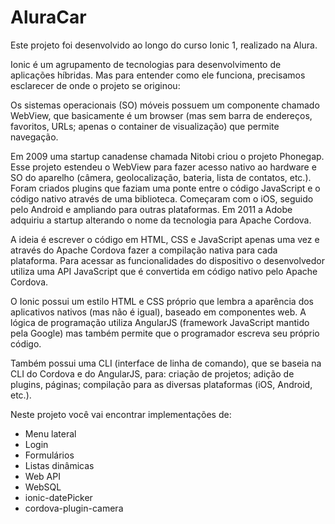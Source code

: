 # AluraCar

Este projeto foi desenvolvido ao longo do curso Ionic 1, realizado na Alura.

Ionic é um agrupamento de tecnologias para desenvolvimento de aplicações híbridas. Mas para entender como ele funciona, precisamos esclarecer de onde o projeto se originou:

Os sistemas operacionais (SO) móveis possuem um componente chamado WebView, que basicamente é um browser (mas sem barra de endereços, favoritos, URLs; apenas o container de visualização) que permite navegação. 

Em 2009 uma startup canadense chamada Nitobi criou o projeto Phonegap. Esse projeto estendeu o WebView para fazer acesso nativo ao hardware e SO do aparelho (câmera, geolocalização, bateria, lista de contatos, etc.). Foram criados plugins que faziam uma ponte entre o código JavaScript e o código nativo através de uma biblioteca. Começaram com o iOS, seguido pelo Android e ampliando para outras plataformas. Em 2011 a Adobe adquiriu a startup alterando o nome da tecnologia para Apache Cordova.

A ideia é escrever o código em HTML, CSS e JavaScript apenas uma vez e através do Apache Cordova fazer a compilação nativa para cada plataforma. Para acessar as funcionalidades do dispositivo o desenvolvedor utiliza uma API JavaScript que é convertida em código nativo pelo Apache Cordova.

O Ionic possui um estilo HTML e CSS próprio que lembra a aparência dos aplicativos nativos (mas não é igual), baseado em componentes web. A lógica de programação utiliza AngularJS (framework JavaScript mantido pela Google) mas também permite que o programador escreva seu próprio código.

Também possui uma CLI (interface de linha de comando), que se baseia na CLI do Cordova e do AngularJS, para: criação de projetos; adição de plugins, páginas; compilação para as diversas plataformas (iOS, Android, etc.).

Neste projeto você vai encontrar implementações de:
* Menu lateral
* Login
* Formulários
* Listas dinâmicas
* Web API
* WebSQL
* ionic-datePicker
* cordova-plugin-camera
